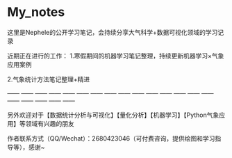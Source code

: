# My_notes

这里是Nephele的公开学习笔记，会持续分享大气科学+数据可视化领域的学习记录

近期正在进行的工作：
1.寒假期间的机器学习笔记整理，持续更新机器学习×气象应用案例

2.气象统计方法笔记整理+精进

—— —— —— —— —— —— —— —— —— —— —— —— —— —— —— —— —— —— —— —— 

另外欢迎对于【数据统计分析与可视化】【量化分析】【机器学习】【Python气象应用】等领域有兴趣的朋友

作者联系方式（QQ/Wechat）：2680423046（可付费咨询，提供绘图和学习指导等），感谢~
